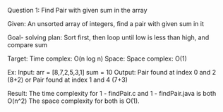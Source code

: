 Question 1: Find Pair with given sum in the array

Given: An unsorted array of integers, find a pair with given sum in it

Goal- solving plan:
   Sort first, then loop until low is less than high, and compare sum
   
   Target:
      Time complex: O(n log n)
   Space:
      Space complex: O(1)

Ex:
	Input:
		arr = [8,7,2,5,3,1]
		sum = 10
	Output:
		Pair found at index 0 and 2 (8+2)
		or
		Pair found at index 1 and 4 (7+3)


Result:
   The time complexity for 1 - findPair.c and 1 - findPair.java is both O(n^2)
   The space complexity for both is O(1).
